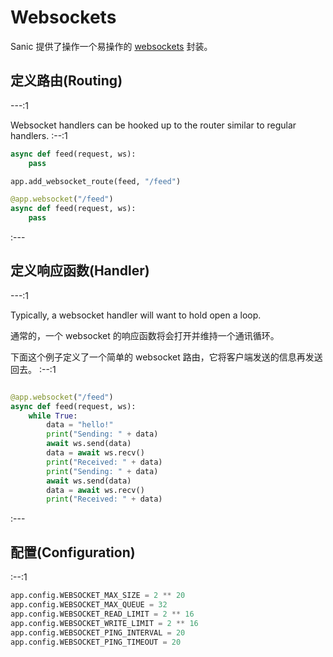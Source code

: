# Websockets

Sanic 提供了操作一个易操作的 [websockets](https://websockets.readthedocs.io/en/stable/) 封装。


## 定义路由(Routing)

---:1

Websocket handlers can be hooked up to the router similar to regular handlers. :--:1
```python
async def feed(request, ws):
    pass

app.add_websocket_route(feed, "/feed")
```
```python
@app.websocket("/feed")
async def feed(request, ws):
    pass
```
:---

## 定义响应函数(Handler)


---:1

Typically, a websocket handler will want to hold open a loop.

通常的，一个 websocket 的响应函数将会打开并维持一个通讯循环。

下面这个例子定义了一个简单的 websocket 路由，它将客户端发送的信息再发送回去。 :--:1
```python

@app.websocket("/feed")
async def feed(request, ws):
    while True:
        data = "hello!"
        print("Sending: " + data)
        await ws.send(data)
        data = await ws.recv()
        print("Received: " + data)
        print("Sending: " + data)
        await ws.send(data)
        data = await ws.recv()
        print("Received: " + data)
```
:---
## 配置(Configuration)

:--:1
```python
app.config.WEBSOCKET_MAX_SIZE = 2 ** 20
app.config.WEBSOCKET_MAX_QUEUE = 32
app.config.WEBSOCKET_READ_LIMIT = 2 ** 16
app.config.WEBSOCKET_WRITE_LIMIT = 2 ** 16
app.config.WEBSOCKET_PING_INTERVAL = 20
app.config.WEBSOCKET_PING_TIMEOUT = 20
```
